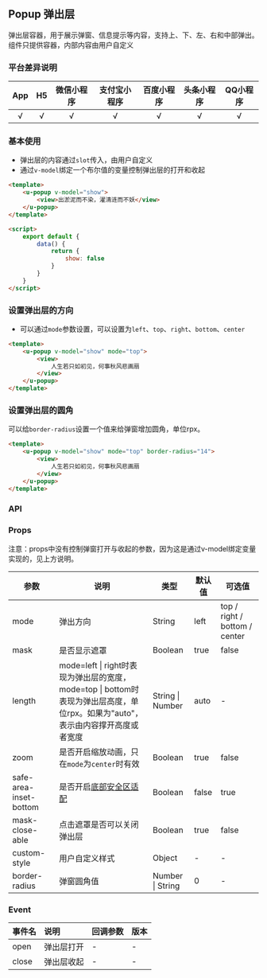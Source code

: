 ## Popup 弹出层

<demo-model url="/pages/componentsC/popup/index"></demo-model>


弹出层容器，用于展示弹窗、信息提示等内容，支持上、下、左、右和中部弹出。组件只提供容器，内部内容由用户自定义

### 平台差异说明

|App|H5|微信小程序|支付宝小程序|百度小程序|头条小程序|QQ小程序|
|:-:|:-:|:-:|:-:|:-:|:-:|:-:|
|√|√|√|√|√|√|√|

### 基本使用

- 弹出层的内容通过`slot`传入，由用户自定义
- 通过`v-model`绑定一个布尔值的变量控制弹出层的打开和收起


```html
<template>
	<u-popup v-model="show">
		<view>出淤泥而不染，濯清涟而不妖</view>
	</u-popup>
</template>

<script>
	export default {
		data() {
			return {
				show: false
			}
		}
	}
</script>
```

### 设置弹出层的方向

- 可以通过`mode`参数设置，可以设置为`left`、`top`、`right`、`bottom`、`center`

```html
<template>
	<u-popup v-model="show" mode="top">
		<view>
			人生若只如初见，何事秋风悲画扇
		</view>
	</u-popup>
</template>
```

### 设置弹出层的圆角

可以给`border-radius`设置一个值来给弹窗增加圆角，单位rpx。

```html
<template>
	<u-popup v-model="show" mode="top" border-radius="14">
		<view>
			人生若只如初见，何事秋风悲画扇
		</view>
	</u-popup>
</template>
```

### API

### Props

注意：props中没有控制弹窗打开与收起的参数，因为这是通过v-model绑定变量实现的，见上方说明。

| 参数          | 说明            | 类型            | 默认值             |  可选值   |
|-------------  |---------------- |---------------|------------------ |-------- |
| mode | 弹出方向  | String	 | left | top / right / bottom / center |
| mask | 是否显示遮罩  | Boolean | true | false |
| length | mode=left \| right时表现为弹出层的宽度，mode=top \| bottom时表现为弹出层高度，单位rpx。如果为"auto"，表示由内容撑开高度或者宽度 | String \| Number | auto | - |
| zoom | 是否开启缩放动画，只在`mode`为`center`时有效  | Boolean | true | false |
| safe-area-inset-bottom | 是否开启[底部安全区适配](/components/safeAreaInset.html#关于uview某些组件safe-area-inset参数的说明) | Boolean  | false | true |
| mask-close-able | 点击遮罩是否可以关闭弹出层  | Boolean | true | false |
| custom-style | 用户自定义样式  | Object | - | - |
| border-radius | 弹窗圆角值  | Number \| String | 0 | - |

### Event

|事件名|说明|回调参数|版本|
|:-|:-|:-|:-|
| open | 弹出层打开 | - | - |
| close | 弹出层收起 | - | - |
